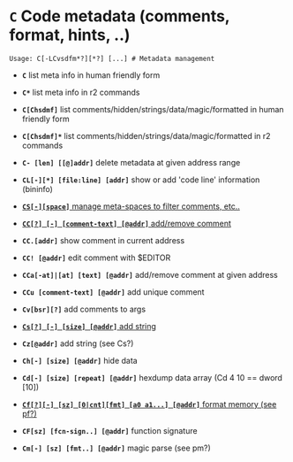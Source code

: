 <!-- TITLE: C -->

#  **`C`** Code metadata (comments, format, hints, ..)


```text
Usage: C[-LCvsdfm*?][*?] [...] # Metadata management
```


- **`C`** list meta info in human friendly form
- **`C*`** list meta info in r2 commands
- **`C[Chsdmf]`** list comments/hidden/strings/data/magic/formatted in human friendly form
- **`C[Chsdmf]*`** list comments/hidden/strings/data/magic/formatted in r2 commands
- **`C- [len] [[@]addr]`** delete metadata at given address range
- **`CL[-][*] [file:line] [addr]`** show or add 'code line' information (bininfo)

- [ **`CS[-][space]`** manage meta-spaces to filter comments, etc..](/options/capc/cs)

- [ **`CC[?] [-] [comment-text] [@addr]`** add/remove comment](/options/capc/cc)

- **`CC.[addr]`** show comment in current address
- **`CC! [@addr]`** edit comment with $EDITOR
- **`CCa[-at]|[at] [text] [@addr]`** add/remove comment at given address
- **`CCu [comment-text] [@addr]`** add unique comment
- **`Cv[bsr][?]`** add comments to args

- [ **`Cs[?] [-] [size] [@addr]`** add string](/options/capc/csmalls)

- **`Cz[@addr]`** add string (see Cs?)
- **`Ch[-] [size] [@addr]`** hide data
- **`Cd[-] [size] [repeat] [@addr]`** hexdump data array (Cd 4 10 == dword [10])

- [ **`Cf[?][-] [sz] [0|cnt][fmt] [a0 a1...] [@addr]`** format memory (see pf?)](/options/capc/cf)

- **`CF[sz] [fcn-sign..] [@addr]`** function signature
- **`Cm[-] [sz] [fmt..] [@addr]`** magic parse (see pm?)

<p hidden>C C* C- CL CC. CC! CCa CCu Cv Cs Cz Ch Cd Cf CF Cm</p>